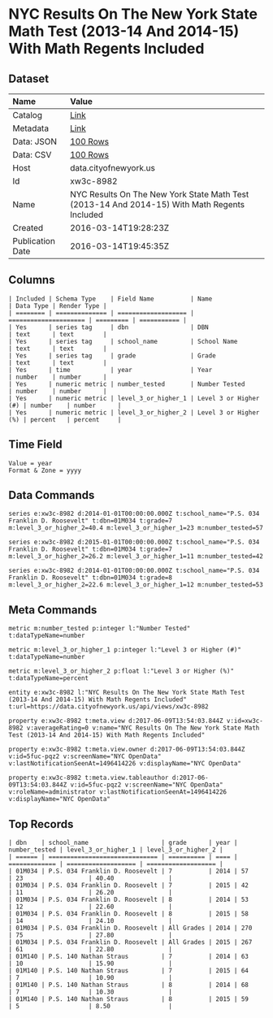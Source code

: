 # NYC Results On The New York State Math Test (2013-14 And 2014-15) With Math Regents Included

## Dataset

| Name | Value |
| :--- | :---- |
| Catalog | [Link](https://catalog.data.gov/dataset/nyc-results-on-the-new-york-state-math-test-2013-14-and-2014-15-with-math-regents-included) |
| Metadata | [Link](https://data.cityofnewyork.us/api/views/xw3c-8982) |
| Data: JSON | [100 Rows](https://data.cityofnewyork.us/api/views/xw3c-8982/rows.json?max_rows=100) |
| Data: CSV | [100 Rows](https://data.cityofnewyork.us/api/views/xw3c-8982/rows.csv?max_rows=100) |
| Host | data.cityofnewyork.us |
| Id | xw3c-8982 |
| Name | NYC Results On The New York State Math Test (2013-14 And 2014-15) With Math Regents Included |
| Created | 2016-03-14T19:28:23Z |
| Publication Date | 2016-03-14T19:45:35Z |

## Columns

```ls
| Included | Schema Type    | Field Name          | Name                  | Data Type | Render Type |
| ======== | ============== | =================== | ===================== | ========= | =========== |
| Yes      | series tag     | dbn                 | DBN                   | text      | text        |
| Yes      | series tag     | school_name         | School Name           | text      | text        |
| Yes      | series tag     | grade               | Grade                 | text      | text        |
| Yes      | time           | year                | Year                  | number    | number      |
| Yes      | numeric metric | number_tested       | Number Tested         | number    | number      |
| Yes      | numeric metric | level_3_or_higher_1 | Level 3 or Higher (#) | number    | number      |
| Yes      | numeric metric | level_3_or_higher_2 | Level 3 or Higher (%) | percent   | percent     |
```

## Time Field

```ls
Value = year
Format & Zone = yyyy
```

## Data Commands

```ls
series e:xw3c-8982 d:2014-01-01T00:00:00.000Z t:school_name="P.S. 034 Franklin D. Roosevelt" t:dbn=01M034 t:grade=7 m:level_3_or_higher_2=40.4 m:level_3_or_higher_1=23 m:number_tested=57

series e:xw3c-8982 d:2015-01-01T00:00:00.000Z t:school_name="P.S. 034 Franklin D. Roosevelt" t:dbn=01M034 t:grade=7 m:level_3_or_higher_2=26.2 m:level_3_or_higher_1=11 m:number_tested=42

series e:xw3c-8982 d:2014-01-01T00:00:00.000Z t:school_name="P.S. 034 Franklin D. Roosevelt" t:dbn=01M034 t:grade=8 m:level_3_or_higher_2=22.6 m:level_3_or_higher_1=12 m:number_tested=53
```

## Meta Commands

```ls
metric m:number_tested p:integer l:"Number Tested" t:dataTypeName=number

metric m:level_3_or_higher_1 p:integer l:"Level 3 or Higher (#)" t:dataTypeName=number

metric m:level_3_or_higher_2 p:float l:"Level 3 or Higher (%)" t:dataTypeName=percent

entity e:xw3c-8982 l:"NYC Results On The New York State Math Test (2013-14 And 2014-15) With Math Regents Included" t:url=https://data.cityofnewyork.us/api/views/xw3c-8982

property e:xw3c-8982 t:meta.view d:2017-06-09T13:54:03.844Z v:id=xw3c-8982 v:averageRating=0 v:name="NYC Results On The New York State Math Test (2013-14 And 2014-15) With Math Regents Included"

property e:xw3c-8982 t:meta.view.owner d:2017-06-09T13:54:03.844Z v:id=5fuc-pqz2 v:screenName="NYC OpenData" v:lastNotificationSeenAt=1496414226 v:displayName="NYC OpenData"

property e:xw3c-8982 t:meta.view.tableauthor d:2017-06-09T13:54:03.844Z v:id=5fuc-pqz2 v:screenName="NYC OpenData" v:roleName=administrator v:lastNotificationSeenAt=1496414226 v:displayName="NYC OpenData"
```

## Top Records

```ls
| dbn    | school_name                    | grade      | year | number_tested | level_3_or_higher_1 | level_3_or_higher_2 | 
| ====== | ============================== | ========== | ==== | ============= | =================== | =================== | 
| 01M034 | P.S. 034 Franklin D. Roosevelt | 7          | 2014 | 57            | 23                  | 40.40               | 
| 01M034 | P.S. 034 Franklin D. Roosevelt | 7          | 2015 | 42            | 11                  | 26.20               | 
| 01M034 | P.S. 034 Franklin D. Roosevelt | 8          | 2014 | 53            | 12                  | 22.60               | 
| 01M034 | P.S. 034 Franklin D. Roosevelt | 8          | 2015 | 58            | 14                  | 24.10               | 
| 01M034 | P.S. 034 Franklin D. Roosevelt | All Grades | 2014 | 270           | 75                  | 27.80               | 
| 01M034 | P.S. 034 Franklin D. Roosevelt | All Grades | 2015 | 267           | 61                  | 22.80               | 
| 01M140 | P.S. 140 Nathan Straus         | 7          | 2014 | 63            | 10                  | 15.90               | 
| 01M140 | P.S. 140 Nathan Straus         | 7          | 2015 | 64            | 7                   | 10.90               | 
| 01M140 | P.S. 140 Nathan Straus         | 8          | 2014 | 68            | 7                   | 10.30               | 
| 01M140 | P.S. 140 Nathan Straus         | 8          | 2015 | 59            | 5                   | 8.50                | 
```